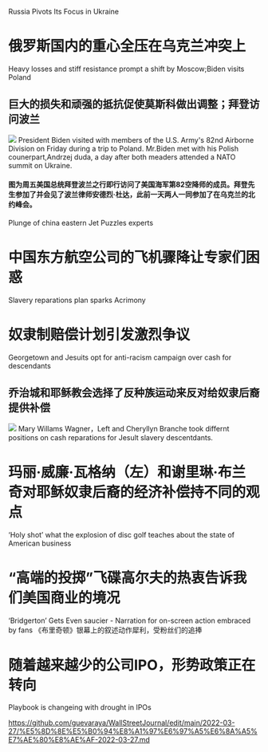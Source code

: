[#]: subject: "华尔街日报简讯-2022-03-27"
[#]: via: "https://www.baogaoting.com/info/115244"
[#]: author: "https://www.baogaoting.com/info/115244"
[#]: collector: "guevaraya"
[#]: translator: "guevaraya "
[#]: reviewer: " "
[#]: publisher: " "
[#]: url: " "

Russia Pivots Its Focus in Ukraine
# 俄罗斯国内的重心全压在乌克兰冲突上
Heavy losses and stiff resistance prompt a shift by Moscow;Biden visits Poland
## 巨大的损失和顽强的抵抗促使莫斯科做出调整；拜登访问波兰
![](2022-3-27.jpg)
President Biden visited with members of the U.S. Army's 82nd Airborne Division on Friday during a trip to Poland. Mr.Biden met with his Polish counerpart,Andrzej duda, a day after both meaders attended a NATO summit on Ukraine.
#### 图为周五美国总统拜登波兰之行即行访问了美国海军第82空降师的成员。拜登先生参加了并会见了波兰律师安德烈·杜达，此前一天两人一同参加了在乌克兰的北约峰会。
Plunge of china eastern Jet Puzzles experts
# 中国东方航空公司的飞机骤降让专家们困惑
Slavery reparations plan sparks Acrimony
# 奴隶制赔偿计划引发激烈争议
Georgetown and Jesuits opt for anti-racism campaign over cash for descendants
## 乔治城和耶稣教会选择了反种族运动来反对给奴隶后裔提供补偿
![](2022-3-27-2.jpg)
Mary Willams Wagner，Left and Cheryllyn Branche took differnt positions on cash reparations for Jesult slavery descentdants.
# 玛丽·威廉·瓦格纳（左）和谢里琳·布兰奇对耶稣奴隶后裔的经济补偿持不同的观点
‘Holy shot’ what the explosion of disc golf teaches about the state of American business
# “高端的投掷”飞碟高尔夫的热衷告诉我们美国商业的境况
‘Bridgerton’ Gets Even saucier - Narration for on-screen action embraced by fans
《布里奇顿》银幕上的叙述动作犀利，受粉丝们的追捧
# 随着越来越少的公司IPO，形势政策正在转向 
Playbook is changeing with drought in IPOs

https://github.com/guevaraya/WallStreetJournal/edit/main/2022-03-27/%E5%8D%8E%E5%B0%94%E8%A1%97%E6%97%A5%E6%8A%A5%E7%AE%80%E8%AE%AF-2022-03-27.md
